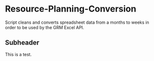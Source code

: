 # Resource-Planning-Conversion
Script cleans and converts spreadsheet data from a months to weeks in order to be used by the GRM Excel API.

## Subheader

This is a test.